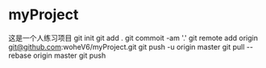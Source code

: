 # myProject
这是一个人练习项目
git init
git add .
git commoit -am '.'
git remote add origin git@github.com:woheV6/myProject.git
git push -u origin master
git pull --rebase origin master
git push